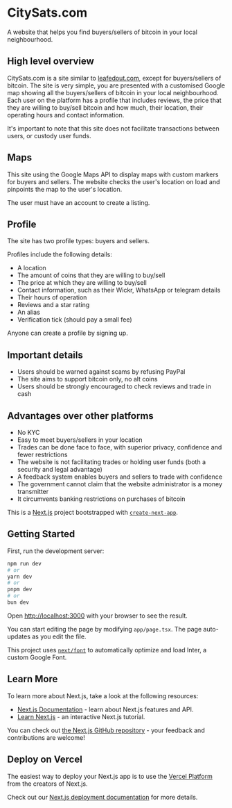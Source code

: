 # CitySats.com

A website that helps you find buyers/sellers of bitcoin in your local neighbourhood.

## High level overview

CitySats.com is a site similar to [leafedout.com](https://leafedout.com/), except for buyers/sellers of bitcoin. The site is very simple, you are presented with a customised Google map showing all the buyers/sellers of bitcoin in your local neighbourhood. Each user on the platform has a profile that includes reviews, the price that they are willing to buy/sell bitcoin and how much, their location, their operating hours and contact information.

It's important to note that this site does not facilitate transactions between users, or custody user funds.

## Maps

This site using the Google Maps API to display maps with custom markers for buyers and sellers. The website checks the user's location on load and pinpoints the map to the user's location.

The user must have an account to create a listing.

## Profile

The site has two profile types: buyers and sellers.

Profiles include the following details:

- A location
- The amount of coins that they are willing to buy/sell
- The price at which they are willing to buy/sell
- Contact information, such as their Wickr, WhatsApp or telegram details
- Their hours of operation
- Reviews and a star rating
- An alias
- Verification tick (should pay a small fee)

Anyone can create a profile by signing up.

## Important details

- Users should be warned against scams by refusing PayPal
- The site aims to support bitcoin only, no alt coins
- Users should be strongly encouraged to check reviews and trade in cash

## Advantages over other platforms

- No KYC
- Easy to meet buyers/sellers in your location
- Trades can be done face to face, with superior privacy, confidence and fewer restrictions
- The website is not facilitating trades or holding user funds (both a security and legal advantage)
- A feedback system enables buyers and sellers to trade with confidence
- The government cannot claim that the website administrator is a money transmitter
- It circumvents banking restrictions on purchases of bitcoin

This is a [Next.js](https://nextjs.org/) project bootstrapped with [`create-next-app`](https://github.com/vercel/next.js/tree/canary/packages/create-next-app).

## Getting Started

First, run the development server:

```bash
npm run dev
# or
yarn dev
# or
pnpm dev
# or
bun dev
```

Open [http://localhost:3000](http://localhost:3000) with your browser to see the result.

You can start editing the page by modifying `app/page.tsx`. The page auto-updates as you edit the file.

This project uses [`next/font`](https://nextjs.org/docs/basic-features/font-optimization) to automatically optimize and load Inter, a custom Google Font.

## Learn More

To learn more about Next.js, take a look at the following resources:

- [Next.js Documentation](https://nextjs.org/docs) - learn about Next.js features and API.
- [Learn Next.js](https://nextjs.org/learn) - an interactive Next.js tutorial.

You can check out [the Next.js GitHub repository](https://github.com/vercel/next.js/) - your feedback and contributions are welcome!

## Deploy on Vercel

The easiest way to deploy your Next.js app is to use the [Vercel Platform](https://vercel.com/new?utm_medium=default-template&filter=next.js&utm_source=create-next-app&utm_campaign=create-next-app-readme) from the creators of Next.js.

Check out our [Next.js deployment documentation](https://nextjs.org/docs/deployment) for more details.
